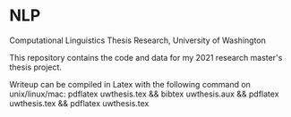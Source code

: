 # NLP
Computational Linguistics Thesis Research, University of Washington


This repository contains the code and data for my 2021 research master's thesis project. 

Writeup can be compiled in Latex with the following command on unix/linux/mac: pdflatex uwthesis.tex && bibtex uwthesis.aux && pdflatex uwthesis.tex && pdflatex uwthesis.tex
